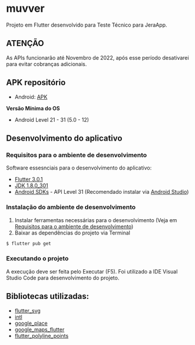 # muvver

Projeto em Flutter desenvolvido para Teste Técnico para JeraApp.

## ATENÇÃO

As APIs funcionarão até Novembro de 2022, após esse período desativarei para evitar cobranças adicionais.

## APK repositório

- Android: [APK](https://drive.google.com/file/d/1X2zIFqJ8ZeDglOrhM8umkxblFbK8tN4_/view?usp=sharing)

**Versão Mínima do OS**

- Android Level 21 - 31 (5.0 - 12)

## Desenvolvimento do aplicativo
### Requisitos para o ambiente de desenvolvimento

Software essesnciais para o desenvolvimento do aplicativo:

- [Flutter 3.0.1](https://docs.flutter.dev/development/tools/sdk/releases)
- [JDK 1.8.0_301](https://www.oracle.com/br/java/technologies/javase/javase8-archive-downloads.html) 
- [Android SDKs](https://developer.android.com/about/versions/12/setup-sdk) - API Level 31 (Recomendado instalar via [Android Studio](https://developer.android.com/studio))

### Instalação do ambiente de desenvolvimento

1. Instalar ferramentas necessárias para o desenvolvimento (Veja em [Requisitos para o ambiente de desenvolvimento](#requisitos-para-o-ambiente-de-desenvolvimento))
2. Baixar as dependências do projeto via Terminal

```sh
$ flutter pub get
```

### Executando o projeto

A execução deve ser feita pelo Executar (F5).
Foi utilizado a IDE Visual Studio Code para desenvolvimento do projeto.

## Bibliotecas utilizadas:

- [flutter_svg](https://pub.dev/packages/flutter_svg)
- [intl](https://pub.dev/packages/intl)
- [google_place](https://pub.dev/packages/google_place)
- [google_maps_flutter](https://pub.dev/packages/google_maps_flutter)
- [flutter_polyline_points](https://pub.dev/packages/flutter_polyline_points)